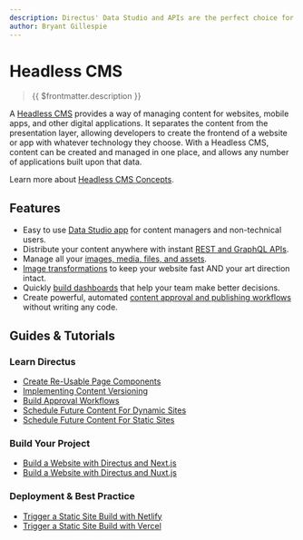 ```yaml
---
description: Directus' Data Studio and APIs are the perfect choice for your Headless CMS.
author: Bryant Gillespie
---
```


# Headless CMS

> {{ $frontmatter.description }}

A [Headless CMS](https://directus.io/solutions/headless-cms) provides a way of managing content for websites, mobile
apps, and other digital applications. It separates the content from the presentation layer, allowing developers to
create the frontend of a website or app with whatever technology they choose. With a Headless CMS, content can be
created and managed in one place, and allows any number of applications built upon that data.

Learn more about [Headless CMS Concepts](/use-cases/headless-cms/concepts).

## Features

- Easy to use [Data Studio app](/user-guide/overview/data-studio-app) for content managers and non-technical users.
- Distribute your content anywhere with instant [REST and GraphQL APIs](/reference/introduction).
- Manage all your [images, media, files, and assets](/user-guide/file-library/files).
- [Image transformations](/reference/files#requesting-a-thumbnail) to keep your website fast AND your art direction
  intact.
- Quickly [build dashboards](/user-guide/insights/dashboards) that help your team make better decisions.
- Create powerful, automated [content approval and publishing workflows](/guides/headless-cms/approval-workflows)
  without writing any code.

## Guides & Tutorials

### Learn Directus

- [Create Re-Usable Page Components](/guides/headless-cms/reusable-components)
- [Implementing Content Versioning](/guides/headless-cms/content-versioning)
- [Build Approval Workflows](/guides/headless-cms/approval-workflows)
- [Schedule Future Content For Dynamic Sites](/guides/headless-cms/schedule-content/dynamic-sites)
- [Schedule Future Content For Static Sites](/guides/headless-cms/schedule-content/static-sites)

### Build Your Project

- [Build a Website with Directus and Next.js](/guides/headless-cms/build-static-website/next)
- [Build a Website with Directus and Nuxt.js](/guides/headless-cms/build-static-website/nuxt-3)

### Deployment & Best Practice

- [Trigger a Static Site Build with Netlify](/guides/headless-cms/trigger-static-builds/netlify)
- [Trigger a Static Site Build with Vercel](/guides/headless-cms/trigger-static-builds/vercel)
